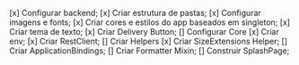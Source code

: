 [x] Configurar backend;
[x] Criar estrutura de pastas;
[x] Configurar imagens e fonts;
[x] Criar cores e estilos do app baseados em singleton;
[x] Criar tema de texto;
[x] Criar Delivery Button;
[] Configurar Core
  [x] Criar env;
  [x] Criar RestClient;
  [] Criar Helpers
      [x] Criar SizeExtensions Helper;
  [] Criar ApplicationBindings;
  [] Criar Formatter Mixin;
[] Construir SplashPage;  